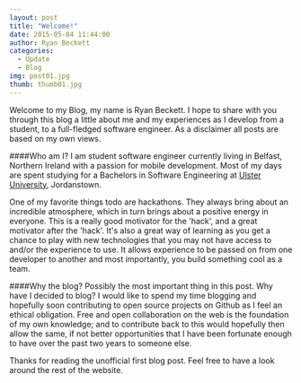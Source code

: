 ```yaml
---
layout: post
title: "Welcome!"
date: 2015-05-04 11:44:00
author: Ryan Beckett
categories:
  - Update
  - Blog
img: post01.jpg
thumb: thumb01.jpg
---
```


Welcome to my Blog, my name is Ryan Beckett. I hope to share with you through this blog a little about me and my experiences as I develop from a student, to a full-fledged software engineer. As a disclaimer all posts are based on my own views.
<!--more-->

####Who am I?
I am student software engineer currently living in Belfast, Northern Ireland with a passion for mobile development.
Most of my days are spent studying for a Bachelors in Software Engineering at [Ulster University][Ulster], Jordanstown.

One of my favorite things todo are hackathons. They always bring about an incredible atmosphere, which in turn brings about a positive energy in everyone. This is a really good motivator for the 'hack', and a great motivator after the 'hack'. It's also a great way of learning as you get a chance to play with new technologies that you may not have access to and/or the experience to use. It allows experience to be passed on from one developer to another and most importantly, you build something cool as a team.

####Why the blog?
Possibly the most important thing in this post. Why have I decided to blog?
I would like to spend my time blogging and hopefully soon contributing to open source projects on Github as I feel an ethical obligation. Free and open collaboration on the web is the foundation of my own knowledge; and to contribute back to this would hopefully then allow the same, if not better opportunities that I have been fortunate enough to have over the past two years to someone else.

Thanks for reading the unofficial first blog post. Feel free to have a look around the rest of the website.

[aboutme]: /about/
[Ulster]: http://www.ulster.ac.uk
[hampden]: https://github.com/jekyll/jekyll

